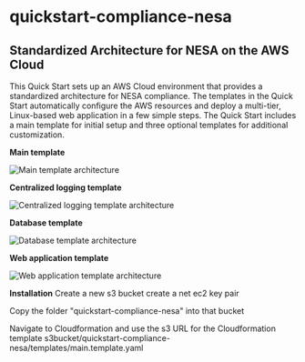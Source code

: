 # quickstart-compliance-nesa
## Standardized Architecture for NESA on the AWS Cloud

This Quick Start sets up an AWS Cloud environment that provides a standardized architecture for NESA compliance. 
The templates in the Quick Start automatically configure the AWS resources and deploy a multi-tier, Linux-based web application in a few simple steps. The Quick Start includes a main template for initial setup and three optional templates for additional customization.

**Main template**

![Main template architecture](https://d0.awsstatic.com/partner-network/QuickStart/datasheets/standard-networking-architecture-pci-dss-on-aws.png)

**Centralized logging template**

![Centralized logging template architecture](https://docs.aws.amazon.com/quickstart/latest/compliance-pci/images/centralized-logging-architecture.png)

**Database template**

![Database template architecture](https://docs.aws.amazon.com/quickstart/latest/compliance-pci/images/database-architecture.png)

**Web application template**

![Web application template architecture](https://docs.aws.amazon.com/quickstart/latest/compliance-pci/images/web-application-architecture.png)

**Installation**
Create a new s3 bucket
create a net ec2 key pair

Copy the folder "quickstart-compliance-nesa" into that bucket

Navigate to Cloudformation and use the s3 URL for the Cloudformation template
s3bucket/quickstart-compliance-nesa/templates/main.template.yaml
